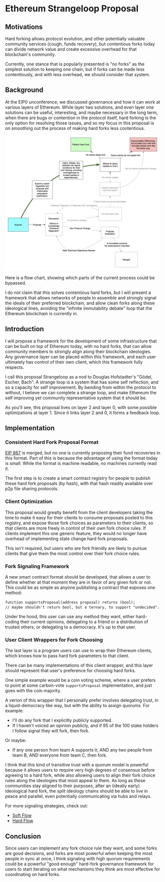 # Ethereum Strangeloop Proposal

## Motivations

Hard forking allows protocol evolution, and other potentially valuable community services (cough, funds recovery), but contentious forks today can divide network value and create excessive overhead for that blockchain's community.

Currently, one stance that is popularly presented is "no forks" as the simplest solution to keeping one chain, but if forks can be made less contentiously, and with less overhead, we should consider that system.

## Background

At the EIP0 unconference, we discussed governance and how it can work at various layers of Ethereum. While layer two solutions, and even layer one solutions can be useful, interesting, and maybe necessary in the long term, when there are bugs or contention in the protocol itself, hard forking is the only option for resolving those issues, and so my focus in this proposal is on smoothing out the process of making hard forks less contentious.

![flow chart](./images/flow.png)

Here is a flow chart, showing which parts of the current process could be bypassed.

I do not claim that this solves contentious hard forks, but I will present a framework that allows networks of people to assemble and strongly signal the ideals of their preferred blockchain, and allow clean forks along these ideological lines, avoiding the "infinite immutability debate" loop that the Ethereum blockchain is currently in.

## Introduction

I will propose a framework for the development of some infrastructure that can be built on top of Ethereum today, with no hard forks, that can allow community members to strongly align along their blockchain ideologies. Any governance layer can be placed within this framework, and each user ultimately has control of their own client, which this framework fully respects.

I call this proposal Strangeloop as a nod to Douglas Hofstadter's "Gödel, Escher, Bach". A strange loop is a system that has some self reflection, and so a capacity for self improvement. By bending from within the protocol to without, I believe we can complete a strange loop, and make Ethereum the self improving yet community representative system that it should be.

As you'll see, this proposal lives on layer 2 and layer 0, with some possible optimizations at layer 1. Since it links layer 2 and 0, it forms a feedback loop.

## Implementation

### Consistent Hard Fork Proposal Format

[EIP 867](https://github.com/ethereum/EIPs/pull/867) is merged, but no one is currently proposing their fund recoveries in this format. Part of this is because the advantage of using the format today is small: While the format is machine readable, no machines currently read it.

The first step is to create a smart contract registry for people to publish these hard fork proposals (by hash), with that hash readily available over p2p file sharing protocols.

### Client Optimization

This proposal would greatly benefit from the client developers taking the time to make it easy for their clients to consume proposals posted to this registry, and expose those fork choices as parameters to their clients, so that clients are more freely in control of their own fork choice rules. If clients implement this one generic feature, they would no longer have overhead of implementing state change hard fork proposals.

This isn't required, but users who are fork friendly are likely to pursue clients that give them the most control over their fork choice rules.

### Fork Signaling Framework

A new smart contract format should be developed, that allows a user to define whether at that moment they are in favor of any given fork or not. This could be as simple as anyone publishing a contract that exposes one method:

```
function supportsProposal(address proposal) returns (bool);
// maybe shouldn't return bool, but a ternary, to support "undecided".
```

Under the hood, this user can use any method they want, either hard-coding their current opinions, delegating to a friend or a distribution of trusted others, or delegating to a democracy. It's up to that user.

### User Client Wrappers for Fork Choosing

The last layer is a program users can use to wrap their Ethereum clients, which knows how to pass hard fork parameters to that client.

There can be many implementations of this client wrapper, and this layer should represent that user's preference for choosing hard forks.

One simple example would be a coin voting scheme, where a user prefers to point at some carbon-vote `supportsProposal` implementation, and just goes with the coin majority.

A verion of this wrapper that I personally prefer involves delegating trust, in a liquid-democracy like way, but with the ability to assign quorums. For example:

- I'll do any fork that I explicitly publicly supported.
- If I haven't voiced an opinion publicly, and if 95 of the 100 stake holders I follow signal they will fork, then fork.

Or maybe:
- If any one person from team A supports it, AND any two people from team B, AND everyone from team C, then fork.

I think that this kind of transitive trust with a quorum model is powerful because it allows users to require very high degrees of consensus before agreeing to a hard fork, while also allowing users to align their fork choice rules along the ideologies that most appeal to them. As long as these communities stay aligned to their purposes, after an (ideally early) ideological hard fork, the split ideology chains should be able to live in peace and parallel, even potentially communicating via hubs and relays.

For more signaling strategies, check out:
- [Soft Flow](./signaling-methods/soft-flow.md)
- [Hard Flow](./signaling-methods/hard-flow.md)

## Conclusion

Since users can implement any fork choice rule they want, and some forks are good decisions, and forks are most powerful when keeping the most people in sync at once, I think signaling with high quorum requirements could be a powerful "good enough" hard-fork governance framework for users to start iterating on what mechanisms they think are most effective for coordinating on hard forks.

